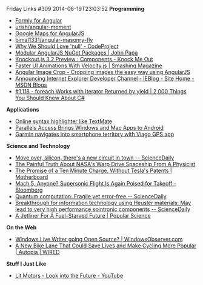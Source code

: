 Friday Links #309
2014-06-19T23:03:52
**Programming**

  * [Formly for Angular](http://nimbly.github.io/angular-formly/#!/)
  * [urish/angular-moment](https://github.com/urish/angular-moment?utm_source=ng-newsletter&utm_campaign=653d0b7a5e-AngularJS_Newsletter_6_17_146_17_2014&utm_medium=email&utm_term=0_fa61364f13-653d0b7a5e-88880093)
  * [Google Maps for AngularJS](http://angular-google-maps.org/?utm_source=ng-newsletter&utm_campaign=653d0b7a5e-AngularJS_Newsletter_6_17_146_17_2014&utm_medium=email&utm_term=0_fa61364f13-653d0b7a5e-88880093)
  * [bimal1331/angular-masonry-fly](https://github.com/bimal1331/angular-masonry-fly?utm_source=ng-newsletter&utm_campaign=653d0b7a5e-AngularJS_Newsletter_6_17_146_17_2014&utm_medium=email&utm_term=0_fa61364f13-653d0b7a5e-88880093)
  * [Why We Should Love 'null' - CodeProject](http://www.codeproject.com/Articles/787668/Why-We-Should-Love-null)
  * [Modular AngularJS NuGet Packages | John Papa](http://www.johnpapa.net/modular-angularjs-nuget-packages/)
  * [Knockout.js 3.2 Preview : Components - Knock Me Out](http://www.knockmeout.net/2014/06/knockout-3-2-preview-components.html)
  * [Faster UI Animations With Velocity.js | Smashing Magazine](http://www.smashingmagazine.com/2014/06/18/faster-ui-animations-with-velocity-js/)
  * [Angular Image Crop - Cropping images the easy way using AngularJS](http://andyshora.com/angular-image-cropper.html)
  * [Announcing Internet Explorer Developer Channel - IEBlog - Site Home - MSDN Blogs](http://blogs.msdn.com/b/ie/archive/2014/06/16/announcing-internet-explorer-developer-channel.aspx)
  * [#1,118 - foreach Works with Iterator Returned by yield | 2,000 Things You Should Know About C#](http://csharp.2000things.com/2014/06/16/1118-foreach-works-with-iterator-returned-by-yield/)

**Applications**

  * [Online syntax highlighter like TextMate](http://markup.su/highlighter/)
  * [Parallels Access Brings Windows and Mac Apps to Android](http://lifehacker.com/parallels-access-brings-windows-and-mac-apps-to-android-1592059115)
  * [Garmin navigates into smartphone territory with Viago GPS app](http://www.gizmag.com/garmin-smartphone-viago-gps-app/32588/)

**Science and Technology**

  * [Move over, silicon, there's a new circuit in town -- ScienceDaily](http://www.sciencedaily.com/releases/2014/06/140617164332.htm)
  * [The Painful Truth About NASA's Warp Drive Spaceship From A Physicist](http://jalopnik.com/the-painful-truth-about-nasas-warp-drive-spaceship-from-1590330763?utm_source=recirculation&utm_medium=recirculation&utm_campaign=mondayPM)
  * [The Promise of a Ten Minute Charge, Without Tesla's Patents | Motherboard](http://motherboard.vice.com/read/the-promise-of-a-10-minute-charge)
  * [Mach 5, Anyone? Supersonic Flight Is Again Poised for Takeoff - Bloomberg](http://mobile.bloomberg.com/news/2014-06-13/mach-5-anyone-supersonic-flight-is-poised-for-takeoff.html)
  * [Quantum computation: Fragile yet error-free -- ScienceDaily](http://www.sciencedaily.com/releases/2014/06/140612142219.htm?utm_source=feedburner&utm_medium=feed&utm_campaign=Feed%3A+sciencedaily+%28Latest+Science+News+--+ScienceDaily%29)
  * [Breakthrough for information technology using Heusler materials: May lead to very high performance spintronic components -- ScienceDaily](http://www.sciencedaily.com/releases/2014/06/140613084427.htm?utm_source=feedburner&utm_medium=feed&utm_campaign=Feed%3A+sciencedaily+%28Latest+Science+News+--+ScienceDaily%29)
  * [A Jetliner For A Fuel-Starved Future | Popular Science](http://www.popsci.com/article/technology/jetliner-fuel-starved-future)

**On the Web**

  * [Windows Live Writer going Open Source? | WindowsObserver.com](http://www.windowsobserver.com/2014/06/13/windows-live-writer-going-open-source/)
  * [A New Bike Lane That Could Save Lives and Make Cycling More Popular | Autopia | WIRED](http://www.wired.com/2014/06/a-new-bike-lane-design-that-could-make-biking-more-popular-and-save-lives/)

**Stuff I Just Like**

  * [Lit Motors - Look into the Future - YouTube](https://www.youtube.com/watch?v=VkvvsRBSroA)
